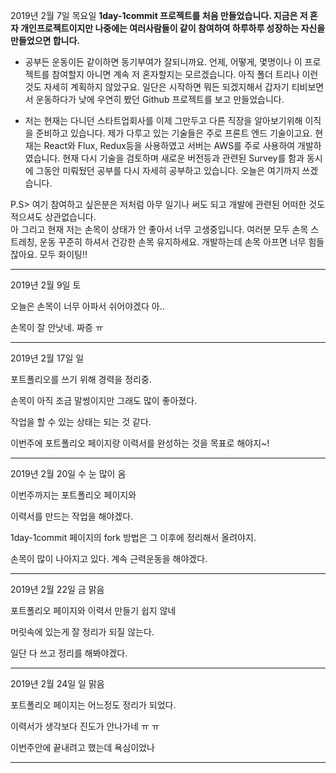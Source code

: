 2019년 2월 7일 목요일
**1day-1commit 프로젝트를 처음 만들었습니다.
지금은 저 혼자 개인프로젝트이지만 나중에는 여러사람들이 같이 참여하여 하루하루 성장하는 자신을 만들었으면 합니다.**

- 공부든 운동이든 같이하면 동기부여가 잘되니까요. 언제, 어떻게, 몇명이나 이 프로젝트를 참여할지 아니면 계속 저 혼자할지는 모르겠습니다.
아직 폴더 트리나 이런것도 자세히 계획하지 않았구요. 일단은 시작하면 뭐든 되겠지해서 갑자기 티비보면서 운동하다가 낮에 우연히 봤던 Github 프로젝트를
보고 만들었습니다.

- 저는 현재는 다니던 스타트업회사를 이제 그만두고 다른 직장을 알아보기위해 이직을 준비하고 있습니다.
제가 다루고 있는 기술들은 주로 프론트 엔드 기술이고요. 현재는 React와 Flux, Redux등을 사용하였고 서버는 AWS를 주로 사용하여 개발하였습니다.
현재 다시 기술을 검토하며 새로운 버전등과 관련된 Survey를 함과 동시에 그동안 미뤄뒀던 공부를 다시 자세히 공부하고 있습니다.
오늘은 여기까지 쓰겠습니다.


P.S> 여기 참여하고 싶은분은 저처럼 아무 일기나 써도 되고 개발에 관련된 어떠한 것도 적으셔도 상관없습니다.  
아 그리고 현재 저는 손목이 상태가 안 좋아서 너무 고생중입니다. 여러분 모두 손목 스트레칭, 운동 꾸준히 하셔서
건강한 손목 유지하세요. 개발하는데 손목 아프면 너무 힘들잖아요. 모두 화이팅!!

* * *

2019년 2월 9일 토

오늘은 손목이 너무 아파서 쉬어야겠다 아..  

손목이 잘 안낫네. 짜증 ㅠ

* * *

2019년 2월 17일 일

포트폴리오를 쓰기 위해 경력을 정리중.

손목이 아직 조금 말썽이지만 그래도 많이 좋아졌다.

작업을 할 수 있는 상태는 되는 것 같다.

이번주에 포트폴리오 페이지랑 이력서를 완성하는 것을 목표로 해야지~!

* * *

2019년 2월 20일 수 눈 많이 옴

이번주까지는 포트폴리오 페이지와

이력서를 만드는 작업을 해야겠다.

1day-1commit 페이지의 fork 방법은 그 이후에 정리해서 올려야지.

손목이 많이 나아지고 있다. 계속 근력운동을 해야겠다.

* * *

2019년 2월 22일 금 맑음

포트폴리오 페이지와 이력서 만들기 쉽지 않네

머릿속에 있는게 잘 정리가 되질 않는다.

일단 다 쓰고 정리를 해봐야겠다.

* * *

2019년 2월 24일 일 맑음

포트폴리오 페이지는 어느정도 정리가 되었다.

이력서가 생각보다 진도가 안나가네 ㅠ ㅠ

이번주안에 끝내려고 했는데 욕심이었나

* * *
